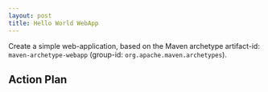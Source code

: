 ```yaml
---
layout: post
title: Hello World WebApp
---
```


Create a simple web-application, based on the Maven archetype artifact-id: `maven-archetype-webapp`
(group-id:  `org.apache.maven.archetypes`).


## Action Plan
